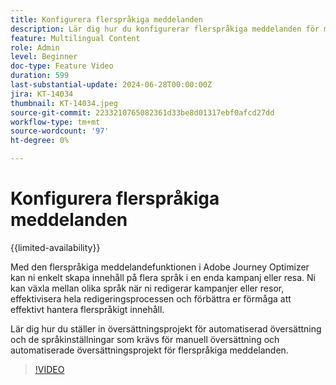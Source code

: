 ```yaml
---
title: Konfigurera flerspråkiga meddelanden
description: Lär dig hur du konfigurerar flerspråkiga meddelanden för manuell och automatiserad översättning i Adobe Journey Optimizer.  
feature: Multilingual Content
role: Admin
level: Beginner
doc-type: Feature Video
duration: 599
last-substantial-update: 2024-06-28T00:00:00Z
jira: KT-14034
thumbnail: KT-14034.jpeg
source-git-commit: 2233210765082361d33be8d01317ebf0afcd27dd
workflow-type: tm+mt
source-wordcount: '97'
ht-degree: 0%

---
```



# Konfigurera flerspråkiga meddelanden

{{limited-availability}}

Med den flerspråkiga meddelandefunktionen i Adobe Journey Optimizer kan ni enkelt skapa innehåll på flera språk i en enda kampanj eller resa. Ni kan växla mellan olika språk när ni redigerar kampanjer eller resor, effektivisera hela redigeringsprocessen och förbättra er förmåga att effektivt hantera flerspråkigt innehåll.

Lär dig hur du ställer in översättningsprojekt för automatiserad översättning och de språkinställningar som krävs för manuell översättning och automatiserade översättningsprojekt för flerspråkiga meddelanden.
 
>[!VIDEO](https://video.tv.adobe.com/v/3430661/?learn=on)

